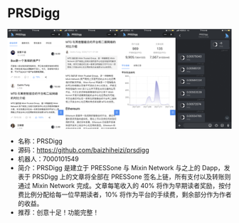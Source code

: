 # PRSDigg

![](./prsdigg.png)

- 名称：PRSDigg
- 源码：https://github.com/baizhiheizi/prsdigg
- 机器人：7000101549
- 简介：PRSDigg 是建立于 PRESSone 与 Mixin Network 与之上的 Dapp，发表于 PRSDigg 上的文章将全部在 PRESSone 签名上链，所有支付以及转账则通过 Mixin Network 完成。文章每笔收入的 40% 将作为早期读者奖励，按付费比例分配给每一位早期读者，10% 将作为平台的手续费，剩余部分作为作者的收益。
- 推荐：创意十足！功能完整！
